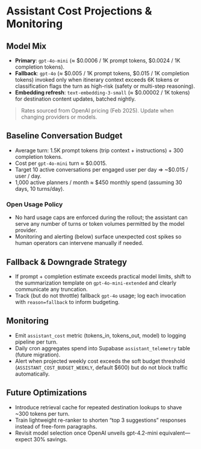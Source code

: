 # Assistant Cost Projections & Monitoring

## Model Mix
- **Primary**: `gpt-4o-mini` (≈ $0.0006 / 1K prompt tokens, $0.0024 / 1K completion tokens).
- **Fallback**: `gpt-4o` (≈ $0.005 / 1K prompt tokens, $0.015 / 1K completion tokens) invoked only when itinerary context exceeds 6K tokens or classification flags the turn as high-risk (safety or multi-step reasoning).
- **Embedding refresh**: `text-embedding-3-small` (≈ $0.00002 / 1K tokens) for destination content updates, batched nightly.

> Rates sourced from OpenAI pricing (Feb 2025). Update when changing providers or models.

## Baseline Conversation Budget
- Average turn: 1.5K prompt tokens (trip context + instructions) + 300 completion tokens.
- Cost per `gpt-4o-mini` turn ≈ $0.0015.
- Target 10 active conversations per engaged user per day ⇒ ~$0.015 / user / day.
- 1,000 active planners / month ≈ $450 monthly spend (assuming 30 days, 10 turns/day).

### Open Usage Policy
- No hard usage caps are enforced during the rollout; the assistant can serve any number of turns or token volumes permitted by the model provider.
- Monitoring and alerting (below) surface unexpected cost spikes so human operators can intervene manually if needed.

## Fallback & Downgrade Strategy
- If prompt + completion estimate exceeds practical model limits, shift to the summarization template on `gpt-4o-mini-extended` and clearly communicate any truncation.
- Track (but do not throttle) fallback `gpt-4o` usage; log each invocation with `reason=fallback` to inform budgeting.

## Monitoring
- Emit `assistant_cost` metric (tokens_in, tokens_out, model) to logging pipeline per turn.
- Daily cron aggregates spend into Supabase `assistant_telemetry` table (future migration).
- Alert when projected weekly cost exceeds the soft budget threshold (`ASSISTANT_COST_BUDGET_WEEKLY`, default $600) but do not block traffic automatically.

## Future Optimizations
- Introduce retrieval cache for repeated destination lookups to shave ~300 tokens per turn.
- Train lightweight re-ranker to shorten “top 3 suggestions” responses instead of free-form paragraphs.
- Revisit model selection once OpenAI unveils gpt-4.2-mini equivalent—expect 30% savings.
